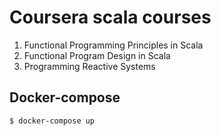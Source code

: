 # Coursera scala courses

1. Functional Programming Principles in Scala
2. Functional Program Design in Scala
3. Programming Reactive Systems

## Docker-compose
```
$ docker-compose up
```
